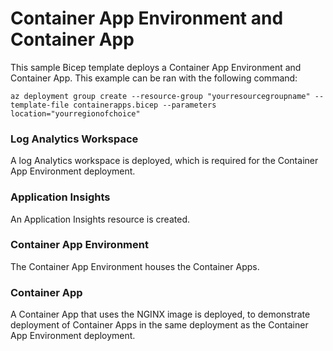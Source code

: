 # Container App Environment and Container App
This sample Bicep template deploys a Container App Environment and Container App. This example can be ran with the following command:

`az deployment group create --resource-group "yourresourcegroupname" --template-file containerapps.bicep --parameters location="yourregionofchoice"`

### Log Analytics Workspace

A log Analytics workspace is deployed, which is required for the Container App Environment deployment.

### Application Insights
An Application Insights resource is created.

### Container App Environment

The Container App Environment houses the Container Apps.

### Container App

A Container App that uses the NGINX image is deployed, to demonstrate deployment of Container Apps in the same deployment as the Container App Environment deployment.
